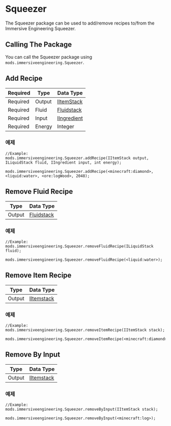 # Squeezer

The Squeezer package can be used to add/remove recipes to/from the Immersive Engineering Squeezer.

## Calling The Package

You can call the Squeezer package using `mods.immersiveengineering.Squeezer`.

## Add Recipe

| Required | Type   | Data Type                                           |
| -------- | ------ | --------------------------------------------------- |
| Required | Output | [IItemStack](/Vanilla/Items/IItemStack/)            |
| Required | Fluid  | [Fluidstack](/Vanilla/Liquids/ILiquidStack/)        |
| Required | Input  | [IIngredient](/Vanilla/Variable_Types/IIngredient/) |
| Required | Energy | Integer                                             |

### 예제

```zenscript
//Example:
mods.immersiveengineering.Squeezer.addRecipe(IItemStack output, ILiquidStack fluid, IIngredient input, int energy);

mods.immersiveengineering.Squeezer.addRecipe(<minecraft:diamond>, <liquid:water>, <ore:logWood>, 2048);
```

## Remove Fluid Recipe

| Type   | Data Type                                    |
| ------ | -------------------------------------------- |
| Output | [Fluidstack](/Vanilla/Liquids/ILiquidStack/) |

### 예제

```zenscript
//Example:
mods.immersiveengineering.Squeezer.removeFluidRecipe(ILiquidStack fluid);

mods.immersiveengineering.Squeezer.removeFluidRecipe(<liquid:water>);
```

## Remove Item Recipe

| Type   | Data Type                                |
| ------ | ---------------------------------------- |
| Output | [IItemstack](/Vanilla/Items/IItemStack/) |

### 예제

```zenscript
//Example:
mods.immersiveengineering.Squeezer.removeItemRecipe(IItemStack stack);

mods.immersiveengineering.Squeezer.removeItemRecipe(<minecraft:diamond>);
```

## Remove By Input

| Type   | Data Type                                |
| ------ | ---------------------------------------- |
| Output | [IItemstack](/Vanilla/Items/IItemStack/) |

### 예제

```zenscript
//Example:
mods.immersiveengineering.Squeezer.removeByInput(IItemStack stack);

mods.immersiveengineering.Squeezer.removeByInput(<minecraft:log>);
```